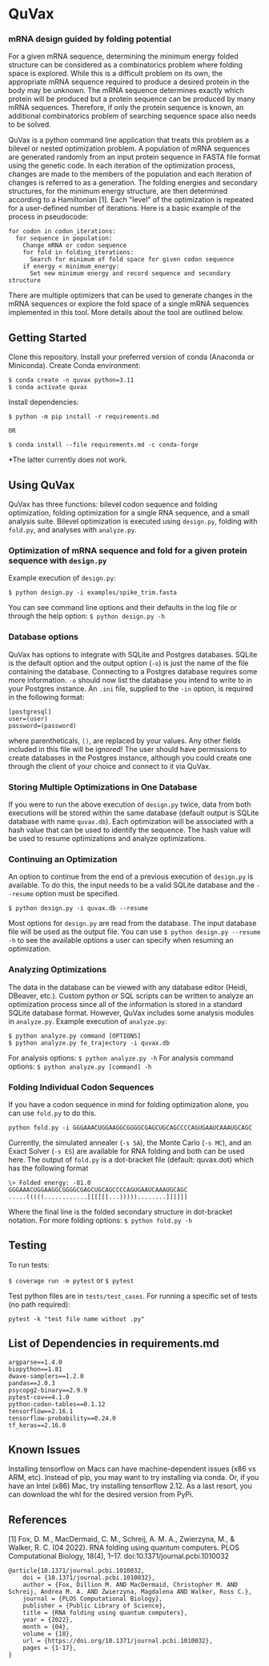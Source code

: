 # QuVax
### mRNA design guided by folding potential

For a given mRNA sequence, determining the minimum energy folded structure can be considered as a combinatorics problem where folding space is explored. While this is a difficult problem on its own, the appropriate mRNA sequence required to produce a desired protein in the body may be unknown. The mRNA sequence determines exactly which protein will be produced but a protein sequence can be produced by many mRNA sequences. Therefore, if only the protein sequence is known, an additional combinatorics problem of searching sequence space also needs to be solved.

QuVax is a python command line application that treats this problem as a bilevel or nested optimization problem. A population of mRNA sequences are generated randomly from an input protein sequence in FASTA file format using the genetic code. In each iteration of the optimization process, changes are made to the members of the population and each iteration of changes is referred to as a generation. The folding energies and secondary structures, for the minimum energy structure, are then determined according to a Hamiltonian [1]. Each "level" of the optimization is repeated for a user-defined number of iterations. Here is a basic example of the process in pseudocode:

```
for codon in codon_iterations:
  for sequence in population:
    Change mRNA or codon sequence
    for fold in folding_iterations:
      Search for minimum of fold space for given codon sequence
    if energy < minimum_energy:
      Set new minimum energy and record sequence and secondary structure
```

There are multiple optimizers that can be used to generate changes in the mRNA sequences or explore the fold space of a single mRNA sequences implemented in this tool. More details about the tool are outlined below.

## Getting Started

Clone this repository. Install your preferred version of conda (Anaconda or Miniconda). Create Conda environment:

```
$ conda create -n quvax python=3.11
$ conda activate quvax
```

Install dependencies:

```
$ python -m pip install -r requirements.md

OR

$ conda install --file requirements.md -c conda-forge
```

*The latter currently does not work.

## Using QuVax

QuVax has three functions: bilevel codon sequence and folding optimization, folding optimization for a single RNA sequence, and a small analysis suite. Bilevel optimization is executed using ```design.py```, folding with ```fold.py```, and analyses with ```analyze.py```.

### Optimization of mRNA sequence and fold for a given protein sequence with ```design.py```

Example execution of ```design.py```:

```
$ python design.py -i examples/spike_trim.fasta
```

You can see command line options and their defaults in the log file or through the help option: ```$ python design.py -h```

### Database options

QuVax has options to integrate with SQLite and Postgres databases. SQLite is the default option and the output option (```-o```) is just the name of the file containing the database. Connecting to a Postgres database requires some more information. ```-o``` should now list the database you intend to write to in your Postgres instance. An ```.ini``` file, supplied to the ```-in``` option, is required in the following format:

```
[postgresql]
user=(user)
password=(password)
```

where parentheticals, ```()```, are replaced by your values. Any other fields included in this file will be ignored! The user should have permissions to create databases in the Postgres instance, although you could create one through the client of your choice and connect to it via QuVax.

### Storing Multiple Optimizations in One Database

If you were to run the above execution of ```design.py``` twice, data from both executions will be stored within the same database (default output is SQLite database with name ```quvax.db```). Each optimization will be associated with a hash value that can be used to identify the sequence. The hash value will be used to resume optimizations and analyze optimizations.

### Continuing an Optimization

An option to continue from the end of a previous execution of ```design.py``` is available. To do this, the input needs to be a valid SQLite database and the ```--resume``` option must be specified.

```
$ python design.py -i quvax.db --resume
```

Most options for ```design.py``` are read from the database. The input database file will be used as the output file. You can use ```$ python design.py --resume -h``` to see the available options a user can specify when resuming an optimization.

### Analyzing Optimizations

The data in the database can be viewed with any database editor (Heidi, DBeaver, etc.). Custom python or SQL scripts can be written to analyze an optimization process since all of the information is stored in a standard SQLite database format. However, QuVax includes some analysis modules in ```analyze.py```. Example execution of ```analyze.py```:

```
$ python analyze.py command [OPTIONS]
$ python analyze.py fe_trajectory -i quvax.db
```

For analysis options: ```$ python analyze.py -h```
For analysis command options: ```$ python analyze.py [command] -h```

### Folding Individual Codon Sequences

If you have a codon sequence in mind for folding optimization alone, you can use ```fold.py``` to do this.

```python fold.py -i GGGAAACUGGAAGGCGGGGCGAGCUGCAGCCCCAGUGAAUCAAAUGCAGC```

Currently, the simulated annealer (```-s SA```), the Monte Carlo (```-s MC```), and an Exact Solver (```-s ES```) are available for RNA folding and both can be used here. The output of ```fold.py``` is a dot-bracket file (default: quvax.dot) which has the following format

```
\> Folded energy: -81.0
GGGAAACUGGAAGGCGGGGCGAGCUGCAGCCCCAGUGAAUCAAAUGCAGC
.....(((((............[[[[[[...)))))........]]]]]]
```

Where the final line is the folded secondary structure in dot-bracket notation. For more folding options: ```$ python fold.py -h```

## Testing

To run tests:

```$ coverage run -m pytest``` or ```$ pytest```

Test python files are in ```tests/test_cases```. For running a specific set of tests (no path required):

```pytest -k "test file name without .py"```

## List of Dependencies in requirements.md

```
argparse==1.4.0
biopython==1.81
dwave-samplers==1.2.0
pandas==2.0.3
psycopg2-binary==2.9.9
pytest-cov==4.1.0
python-codon-tables==0.1.12
tensorflow==2.16.1
tensorflow-probability==0.24.0
tf_keras==2.16.0
```

## Known Issues

Installing tensorflow on Macs can have machine-dependent issues (x86 vs ARM, etc). Instead of pip, you may want to try installing via conda. Or, if you have an Intel (x86) Mac, try installing tensorflow 2.12. As a last resort, you can download the whl for the desired version from PyPi.

## References

[1] Fox, D. M., MacDermaid, C. M., Schreij, A. M. A., Zwierzyna, M., & Walker, R. C. (04 2022). RNA folding using quantum computers. PLOS Computational Biology, 18(4), 1–17. doi:10.1371/journal.pcbi.1010032

```
@article{10.1371/journal.pcbi.1010032,
    doi = {10.1371/journal.pcbi.1010032},
    author = {Fox, Dillion M. AND MacDermaid, Christopher M. AND Schreij, Andrea M. A. AND Zwierzyna, Magdalena AND Walker, Ross C.},
    journal = {PLOS Computational Biology},
    publisher = {Public Library of Science},
    title = {RNA folding using quantum computers},
    year = {2022},
    month = {04},
    volume = {18},
    url = {https://doi.org/10.1371/journal.pcbi.1010032},
    pages = {1-17},
}
```
